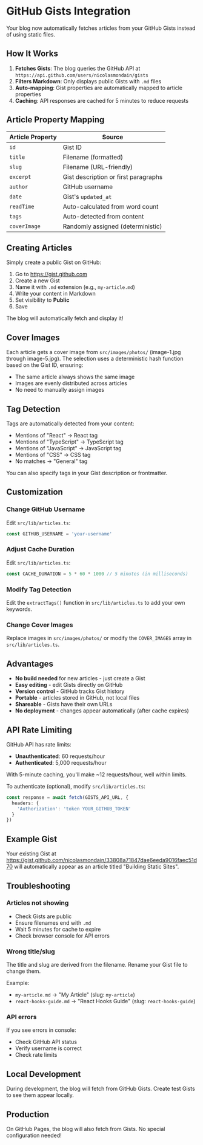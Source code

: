 # GitHub Gists Integration

Your blog now automatically fetches articles from your GitHub Gists instead of using static files.

## How It Works

1. **Fetches Gists**: The blog queries the GitHub API at `https://api.github.com/users/nicolasmondain/gists`
2. **Filters Markdown**: Only displays public Gists with `.md` files
3. **Auto-mapping**: Gist properties are automatically mapped to article properties
4. **Caching**: API responses are cached for 5 minutes to reduce requests

## Article Property Mapping

| Article Property | Source |
|------------------|--------|
| `id` | Gist ID |
| `title` | Filename (formatted) |
| `slug` | Filename (URL-friendly) |
| `excerpt` | Gist description or first paragraphs |
| `author` | GitHub username |
| `date` | Gist's `updated_at` |
| `readTime` | Auto-calculated from word count |
| `tags` | Auto-detected from content |
| `coverImage` | Randomly assigned (deterministic) |

## Creating Articles

Simply create a public Gist on GitHub:

1. Go to https://gist.github.com
2. Create a new Gist
3. Name it with `.md` extension (e.g., `my-article.md`)
4. Write your content in Markdown
5. Set visibility to **Public**
6. Save

The blog will automatically fetch and display it!

## Cover Images

Each article gets a cover image from `src/images/photos/` (image-1.jpg through image-5.jpg). The selection uses a deterministic hash function based on the Gist ID, ensuring:

- The same article always shows the same image
- Images are evenly distributed across articles
- No need to manually assign images

## Tag Detection

Tags are automatically detected from your content:

- Mentions of "React" → React tag
- Mentions of "TypeScript" → TypeScript tag  
- Mentions of "JavaScript" → JavaScript tag
- Mentions of "CSS" → CSS tag
- No matches → "General" tag

You can also specify tags in your Gist description or frontmatter.

## Customization

### Change GitHub Username

Edit `src/lib/articles.ts`:

```ts
const GITHUB_USERNAME = 'your-username'
```

### Adjust Cache Duration

Edit `src/lib/articles.ts`:

```ts
const CACHE_DURATION = 5 * 60 * 1000 // 5 minutes (in milliseconds)
```

### Modify Tag Detection

Edit the `extractTags()` function in `src/lib/articles.ts` to add your own keywords.

### Change Cover Images

Replace images in `src/images/photos/` or modify the `COVER_IMAGES` array in `src/lib/articles.ts`.

## Advantages

- **No build needed** for new articles - just create a Gist
- **Easy editing** - edit Gists directly on GitHub
- **Version control** - GitHub tracks Gist history
- **Portable** - articles stored in GitHub, not local files
- **Shareable** - Gists have their own URLs
- **No deployment** - changes appear automatically (after cache expires)

## API Rate Limiting

GitHub API has rate limits:
- **Unauthenticated**: 60 requests/hour
- **Authenticated**: 5,000 requests/hour

With 5-minute caching, you'll make ~12 requests/hour, well within limits.

To authenticate (optional), modify `src/lib/articles.ts`:

```ts
const response = await fetch(GISTS_API_URL, {
  headers: {
    'Authorization': 'token YOUR_GITHUB_TOKEN'
  }
})
```

## Example Gist

Your existing Gist at https://gist.github.com/nicolasmondain/33808a71847dae6eeda9016faec51d70 will automatically appear as an article titled "Building Static Sites".

## Troubleshooting

### Articles not showing

- Check Gists are public
- Ensure filenames end with `.md`
- Wait 5 minutes for cache to expire
- Check browser console for API errors

### Wrong title/slug

The title and slug are derived from the filename. Rename your Gist file to change them.

Example:
- `my-article.md` → "My Article" (slug: `my-article`)
- `react-hooks-guide.md` → "React Hooks Guide" (slug: `react-hooks-guide`)

### API errors

If you see errors in console:
- Check GitHub API status
- Verify username is correct
- Check rate limits

## Local Development

During development, the blog will fetch from GitHub Gists. Create test Gists to see them appear locally.

## Production

On GitHub Pages, the blog will also fetch from Gists. No special configuration needed!


